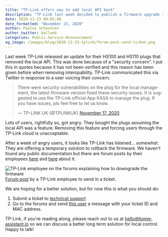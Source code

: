 ```yaml
---
title: "TP-Link offers way to add local API back"
description: "TP-Link last week decided to publish a firmware upgrade that removed access to the local API. They are partially reverting this decision."
date: 2020-11-23 00:01:00
date_formatted: "November 23, 2020"
author: Paulus Schoutsen
author_twitter: balloob
categories: Public-Service-Announcement
og_image: /images/blog/2020-11-23-tplink/forum-post-send-ticket.png
---
```


Last week TP-Link released an update for their HS100 and HS110 plugs that removed the local API. This was done because of a "security concern". I put this in quotes because it has not been verified and this reason has been given before when removing interopability. TP-Link communicated this via Twitter in response to a user voicing their concern.

<blockquote class="twitter-tweet"><p lang="en" dir="ltr">There were security vulnerabilities on the plug for the local management, the latest firmware version fixed these security issues. It is suggested to use the TP-Link official App KASA to manage the plug. If you have issues, pls feel free to let us know.</p>&mdash; TP-LINK UK (@TPLINKUK) <a href="https://twitter.com/TPLINKUK/status/1328687659133399043?ref_src=twsrc%5Etfw">November 17, 2020</a>
</blockquote>

Lots of users, rightfully so, got angry. They bought the plugs assuming the local API was a feature. Removing this feature and forcing users through the TP-Link cloud is unacceptable.

After a week of angry users, it looks like TP-Link has listened… _somewhat_. They are offering a temporary solution to rollback the firmware. We haven't found any public documentation but there are forum posts by their employees [here](https://community.tp-link.com/en/home/forum/topic/236268#topic-reply-523030) and [here](https://community.tp-link.com/en/home/forum/topic/237614#topic-reply-520984) about it.

<p class='img'>
<img src='/images/blog/2020-11-23-tplink/forum-post-send-ticket.png' alt='TP-Link employee on the forums explaining how to downgrade the firmware'>
<a href="https://community.tp-link.com/en/home/forum/topic/236268#topic-reply-523030">Forum post</a> by a TP-Link employee to send in a ticket.
</p>

We are hoping for a better solution, but for now this is what you should do:

1. Submit a ticket to [technical support](https://www.tp-link.com/nl/support/contact-technical-support/#E-mail-Support)
2. Go to the forums and send [this user](https://community.tp-link.com/en/home/uc/info/650029) a message with your ticket ID and MAC address.

TP-Link, if you're reading along, please reach out to us at hello@home-assistant.io so we can discuss a better long term solution for local control. Happy to talk!
